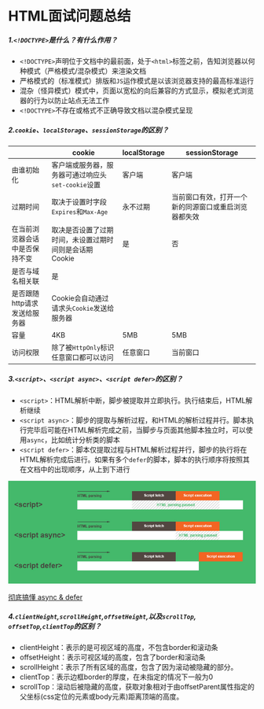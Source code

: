 # HTML面试问题总结

##### 1.``<!DOCTYPE>``是什么？有什么作用？

* ``<!DOCTYPE>``声明位于文档中的最前面，处于``<html>``标签之前，告知浏览器以何种模式（严格模式/混杂模式）来渲染文档
* 严格模式的（标准模式）排版和``JS``运作模式是以该浏览器支持的最高标准运行
* 混杂（怪异模式）模式中，页面以宽松的向后兼容的方式显示，模拟老式浏览器的行为以防止站点无法工作
* ``<!DOCTYPE>``不存在或格式不正确导致文档以混杂模式呈现

##### 2.``cookie``、``localStorage``、``sessionStorage``的区别？

||cookie|localStorage|sessionStorage|
|--|--|--|--|
|由谁初始化|客户端或服务器，服务器可通过响应头``set-cookie``设置|客户端|客户端|
|过期时间|取决于设置时字段``Expires``和``Max-Age``|永不过期|当前窗口有效，打开一个新的同源窗口或重启浏览器都失效|
|在当前浏览器会话中是否保持不变|取决是否设置了过期时间，未设置过期时间则是会话期Cookie|是|否|
|是否与域名相关联|是|||
|是否跟随http请求发送给服务器|Cookie会自动通过请求头``Cookie``发送给服务器|||
|容量|4KB|5MB|5MB|
|访问权限|除了被``HttpOnly``标识任意窗口都可以访问|任意窗口|当前窗口|

##### 3.``<script>``、``<script async>``、``<script defer>``的区别？

* ``<script>``：HTML解析中断，脚步被提取并立即执行。执行结束后，HTML解析继续
* ``<script async>``：脚步的提取与解析过程，和HTML的解析过程并行。脚本执行完毕后可能在HTML解析完成之前，当脚步与页面其他脚本独立时，可以使用``async``，比如统计分析类的脚本
* ``<script defer>``：脚本仅提取过程与HTML解析过程并行，脚步的执行将在HTML解析完成后进行。如果有多个``defer``的脚本，脚本的执行顺序将按照其在文档中的出现顺序，从上到下进行

![whats-the-difference-between-async-vs-defer-attributes.jpeg](/Image/whats-the-difference-between-async-vs-defer-attributes.jpeg)

[彻底搞懂 async & defer](https://github.com/xiaoyu2er/blog/issues/8)

##### 4.`clientHeight`,`scrollHeight`,`offsetHeight`,以及`scrollTop`, `offsetTop`,`clientTop`的区别？

* clientHeight：表示的是可视区域的高度，不包含border和滚动条
* offsetHeight：表示可视区域的高度，包含了border和滚动条
* scrollHeight：表示了所有区域的高度，包含了因为滚动被隐藏的部分。
* clientTop：表示边框border的厚度，在未指定的情况下一般为0
* scrollTop：滚动后被隐藏的高度，获取对象相对于由offsetParent属性指定的父坐标(css定位的元素或body元素)距离顶端的高度。
